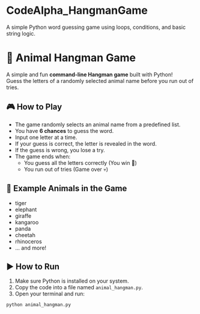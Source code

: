 # CodeAlpha_HangmanGame
A simple Python word guessing game using loops, conditions, and basic string logic.
# 🐾 Animal Hangman Game

A simple and fun **command-line Hangman game** built with Python!  
Guess the letters of a randomly selected animal name before you run out of tries.

## 🎮 How to Play

- The game randomly selects an animal name from a predefined list.
- You have **6 chances** to guess the word.
- Input one letter at a time.
- If your guess is correct, the letter is revealed in the word.
- If the guess is wrong, you lose a try.
- The game ends when:
  - You guess all the letters correctly (You win 🎉)
  - You run out of tries (Game over 💀)

## 🦁 Example Animals in the Game
- tiger
- elephant
- giraffe
- kangaroo
- panda
- cheetah
- rhinoceros
- ... and more!

## ▶️ How to Run

1. Make sure Python is installed on your system.
2. Copy the code into a file named `animal_hangman.py`.
3. Open your terminal and run:

```bash
python animal_hangman.py

